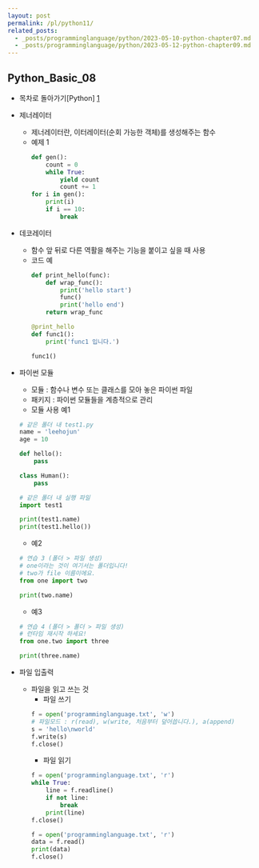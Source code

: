 ```yaml
---
layout: post
permalink: /pl/python11/
related_posts:
  - _posts/programminglanguage/python/2023-05-10-python-chapter07.md
  - _posts/programminglanguage/python/2023-05-12-python-chapter09.md
---
```


## Python_Basic_08

- 목차로 돌아가기[Python] [1]

[1]: https://aminsc.github.io/pl/python/


* 제너레이터
    * 제너레이터란, 이터레이터(순회 가능한 객체)를 생성해주는 함수
    * 예제 1
        ```python
        def gen():
            count = 0
            while True:
                yield count
                count += 1
        for i in gen():
            print(i)
            if i == 10:
                break
        ```
* 데코레이터
    * 함수 앞 뒤로 다른 역활을 해주는 기능을 붙이고 싶을 때 사용
    * 코드 예
        ```python
        def print_hello(func):
            def wrap_func():
                print('hello start')
                func()
                print('hello end')
            return wrap_func

        @print_hello
        def func1():
            print('func1 입니다.')

        func1()
        ```

* 파이썬 모듈
    * 모듈 : 함수나 변수 또는 클래스를 모아 놓은 파이썬 파일
    * 패키지 : 파이썬 모듈들을 계층적으로 관리
    * 모듈 사용 예1
    ```python
    # 같은 폴더 내 test1.py
    name = 'leehojun'
    age = 10

    def hello():
        pass

    class Human():
        pass

    # 같은 폴더 내 실행 파일
    import test1

    print(test1.name)
    print(test1.hello())
    ```
    * 예2
    ```python
    # 연습 3 (폴더 > 파일 생성)
    # one이라는 것이 여기서는 폴더입니다!
    # two가 file 이름이에요.
    from one import two

    print(two.name)
    ```
    * 예3
    ```python
    # 연습 4 (폴더 > 폴더 > 파일 생성)
    # 런타임 재시작 하세요!
    from one.two import three

    print(three.name)
    ```

* 파일 입출력
    * 파일을 읽고 쓰는 것
        * 파일 쓰기
        ```python
        f = open('programminglanguage.txt', 'w') 
        # 파일모드 : r(read), w(write, 처음부터 덮어씁니다.), a(append)
        s = 'hello\nworld'
        f.write(s)
        f.close()
        ```
        * 파일 읽기
        ```python
        f = open('programminglanguage.txt', 'r')
        while True:
            line = f.readline()
            if not line:
                break
            print(line)
        f.close()
        ```
        ```python
        f = open('programminglanguage.txt', 'r')
        data = f.read()
        print(data)
        f.close()
        ```